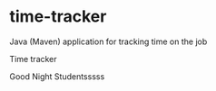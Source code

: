# time-tracker
Java (Maven) application for tracking time on the job

Time tracker

Good Night Studentsssss
